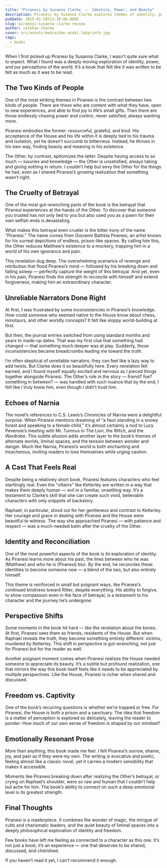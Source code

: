 ```yaml
---
title: "Piranesi by Susanna Clarke  —  Identity, Power, and Beauty"
description: Piranesi by Susanna Clarke explores themes of identity, power, and perception. Piranesi’s journey of self-discovery and reconciliation leaves a lasting emotional impact.
pubDate: 2025-01-28T12:30:00.000Z
slug: piranesi-susanna-clarke-review
author: vaibhav-sharma
cover: src/assets/media/dan-asaki-labyrinth.jpg
tags:
  - books
---
```


When I first picked up Piranesi by Susanna Clarke, I wasn’t quite sure what to expect. What I found was a deeply moving exploration of identity, power, and our perceptions of the world. It’s a book that felt like it was written to be felt as much as it was to be read.

## The Two Kinds of People

One of the most striking themes in Piranesi is the contrast between two kinds of people. There are those who are content with what they have, open to new experiences, and able to find joy in life’s small gifts. Then there are those endlessly chasing power and control, never satisfied, always wanting more.

Piranesi embodies the former: resourceful, grateful, and kind. His acceptance of the House and his life within it is deeply tied to his trauma and isolation, yet he doesn’t succumb to bitterness. Instead, he thrives in his own way, finding beauty and meaning in his existence.

The Other, by contrast, epitomizes the latter. Despite having access to so much — luxuries and knowledge — the Other is unsatisfied, always taking and giving nothing in return. I couldn’t help but envy the Other for the things he had, even as I shared Piranesi’s growing realization that something wasn’t right.

## The Cruelty of Betrayal

One of the most gut-wrenching parts of the book is the betrayal that Piranesi experiences at the hands of the Other. To discover that someone you trusted has not only lied to you but also used you as a pawn for their own selfish ends is devastating.

What makes this betrayal even crueler is the bitter irony of the name “Piranesi.” The name comes from Giovanni Battista Piranesi, an artist known for his surreal depictions of endless, prison-like spaces. By calling him this, the Other reduces Matthew’s existence to a mockery, trapping him in a world of his own ignorance and pain.

This revelation dug deep. The overwhelming scenarios of revenge and retribution that flood Piranesi’s mind — followed by his breaking down and falling asleep — perfectly capture the weight of this betrayal. And yet, even in his pain, Piranesi finds the strength to reconcile with himself and extend forgiveness, making him an extraordinary character.

## Unreliable Narrators Done Right

At first, I was frustrated by some inconsistencies in Piranesi’s knowledge. How could someone who seemed native to the House know about chess, minotaurs, and other worldly concepts? It felt like sloppy world-building at first.

But then, the journal entries switched from using standard months and years to made-up dates. That was my first clue that something had changed — that something much deeper was at play. Suddenly, those inconsistencies became breadcrumbs leading me toward the truth.

I’m often skeptical of unreliable narrators; they can feel like a lazy way to add twists. But Clarke does it so beautifully here. Every revelation felt earned, and I found myself equally excited and nervous as I pieced things together alongside Piranesi. The Other’s role in the story — friend? foe? something in between? — was handled with such nuance that by the end, I felt like I truly knew him, even though I didn’t trust him.

## Echoes of Narnia

The novel’s references to C.S. Lewis’s Chronicles of Narnia were a delightful surprise. When Piranesi mentions dreaming of “a faun standing in a snowy forest and speaking to a female child,” it’s almost certainly a nod to Lucy Pevensie’s meeting with Mr. Tumnus in The Lion, the Witch, and the Wardrobe. This subtle allusion adds another layer to the book’s themes of alternate worlds, liminal spaces, and the tension between wonder and danger. Much like Narnia, Piranesi’s world is both enchanting and treacherous, inviting readers to lose themselves while urging caution.

## A Cast That Feels Real

Despite being a relatively short book, Piranesi features characters who feel startlingly real. Even the “villains” like Ketterley are written in a way that makes them deeply human — evil in a familiar, unsettling way. It’s a testament to Clarke’s skill that she can create such vivid, believable characters with only snippets of backstory.

Raphael, in particular, stood out for her gentleness and contrast to Ketterley. Her courage and grace in dealing with Piranesi and the House were beautiful to witness. The way she approached Piranesi — with patience and respect — was a much-needed balm after the cruelty of the Other.

## Identity and Reconciliation

One of the most powerful aspects of the book is its exploration of identity. As Piranesi learns more about his past, the lines between who he was (Matthew) and who he is (Piranesi) blur. By the end, he reconciles these identities to become someone new — a blend of the two, but also entirely himself.

This theme is reinforced in small but poignant ways, like Piranesi’s continued kindness toward Ritter, despite everything. His ability to forgive, to show compassion even in the face of betrayal, is a testament to his character and the journey he’s undergone.

## Perspective Shifts

Some moments in the book hit hard — like the revelation about the bones. At first, Piranesi sees them as friends, residents of the House. But when Raphael reveals the truth, they become something entirely different: victims, murdered by Ketterley. This shift in perspective is gut-wrenching, not just for Piranesi but for the reader as well.

Another poignant moment comes when Piranesi realizes the House needed someone to appreciate its beauty. It’s a subtle but profound realization, one that mirrors the way this book itself feels like it needs to be appreciated by multiple perspectives. Like the House, Piranesi is richer when shared and discussed.

## Freedom vs. Captivity

One of the book’s recurring questions is whether we’re trapped or free. For Piranesi, the House is both a prison and a sanctuary. The idea that freedom is a matter of perception is explored so delicately, leaving the reader to ponder: How much of our own sense of freedom is shaped by our mindset?

## Emotionally Resonant Prose

More than anything, this book made me feel. I felt Piranesi’s sorrow, shame, joy, and pain as if they were my own. The writing is evocative and poetic, feeling almost like a classic novel, yet it carries a modern sensibility that makes it accessible.

Moments like Piranesi breaking down after realizing the Other’s betrayal, or crying on Raphael’s shoulder, were so raw and human that I couldn’t help but ache for him. The book’s ability to connect on such a deep emotional level is its greatest strength.

## Final Thoughts

Piranesi is a masterpiece. It combines the wonder of magic, the intrigue of cults and charismatic leaders, and the quiet beauty of liminal spaces into a deeply philosophical exploration of identity and freedom.

Few books have left me feeling as connected to a character as this one. It’s not just a book; it’s an experience — one that deserves to be shared, discussed, and cherished.

If you haven’t read it yet, I can’t recommend it enough.